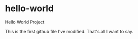 # hello-world
Hello World Project

This is the first github file I've modified.
That's all I want to say.
